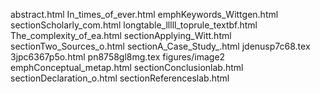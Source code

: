 abstract.html
In_times_of_ever.html
emphKeywords_Wittgen.html
sectionScholarly_com.html
longtable_lllll_toprule_textbf.html
The_complexity_of_ea.html
sectionApplying_Witt.html
sectionTwo_Sources_o.html
sectionA_Case_Study_.html
jdenusp7c68.tex
3jpc6367p5o.html
pn8758gl8mg.tex
figures/image2
emphConceptual_metap.html
sectionConclusionlab.html
sectionDeclaration_o.html
sectionReferenceslab.html